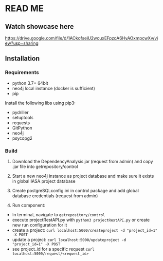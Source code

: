 # READ ME

## Watch showcase here
https://drive.google.com/file/d/1AOkofseiU2wcuxEFpzoA6HyAOxmpcwXv/view?usp=sharing

## Installation 

### Requirements
* python 3.7+ 64bit
* neo4j local instance (docker is sufficient)
* pip 

Install the following libs using pip3: 
* pydriller 
* setuptools 
* requests
* GitPython
* neo4j 
* psycopg2

### Build

1. Download the DependencyAnalysis.jar (request from admin) and copy .jar file into getrepository/control 

2. Start a new neo4j instance as project database and make sure it exists in global IASA project database 

3. Create postgreSQLconfig.ini in control package and add global database credentials (request from admin)

4. Run component: 
* In terminal, navigate to `getrepository/control`
* execute projectRestAPI.py with `python3 projectRestAPI.py` or create new run configuration for it
* create a project: `curl localhost:5000/createproject -d "project_id=1" -X POST`
* update a project: `curl localhost:5000/updateproject -d "project_id=1" -X POST`
* see project_id for a specific request `curl localhost:5000/request/<request_id>`




